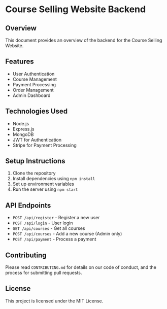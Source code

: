 # Course Selling Website Backend

## Overview

This document provides an overview of the backend for the Course Selling Website.

## Features

- User Authentication
- Course Management
- Payment Processing
- Order Management
- Admin Dashboard

## Technologies Used

- Node.js
- Express.js
- MongoDB
- JWT for Authentication
- Stripe for Payment Processing

## Setup Instructions

1. Clone the repository
2. Install dependencies using `npm install`
3. Set up environment variables
4. Run the server using `npm start`

## API Endpoints

- `POST /api/register` - Register a new user
- `POST /api/login` - User login
- `GET /api/courses` - Get all courses
- `POST /api/courses` - Add a new course (Admin only)
- `POST /api/payment` - Process a payment

## Contributing

Please read `CONTRIBUTING.md` for details on our code of conduct, and the process for submitting pull requests.

## License

This project is licensed under the MIT License.
